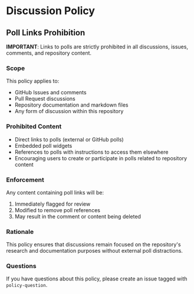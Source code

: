 # Discussion Policy

## Poll Links Prohibition

**IMPORTANT**: Links to polls are strictly prohibited in all discussions, issues, comments, and repository content.

### Scope
This policy applies to:
- GitHub Issues and comments
- Pull Request discussions
- Repository documentation and markdown files
- Any form of discussion within this repository

### Prohibited Content
- Direct links to polls (external or GitHub polls)
- Embedded poll widgets
- References to polls with instructions to access them elsewhere
- Encouraging users to create or participate in polls related to repository content

### Enforcement
Any content containing poll links will be:
1. Immediately flagged for review
2. Modified to remove poll references
3. May result in the comment or content being deleted

### Rationale
This policy ensures that discussions remain focused on the repository's research and documentation purposes without external poll distractions.

### Questions
If you have questions about this policy, please create an issue tagged with `policy-question`.